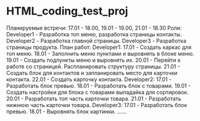 # HTML_coding_test_proj
Планируемые встречи: 
    17.01 - 18.00, 
    19.01 - 19.00, 
    21.01 - 18.30
Роли:
    Developer1 - Разработка топ меню, разработка страницы контакты.
    Developer2 - Разработка главной страницы.
    Developer3 - Разработка страницы продукта.
План работ:
    Developer1:
        17.01 - Создать каркас для топ меню.
        18.01 - Заполнить меню пунктами и выровнять в блоке меню.
        19.01 - Создать подпункты меню и выровнять их.
        20.01 - Перейти к работе со страницей. Распланировать структуру страницы.
        21.01 - Создать блок для контактов и запланировать место для карточки контакта. 
        22.01 - Создать карточку контакта.
    Developer2:
        17.01 - Разработать блок превью.
        18.01 - Разработать блок с товарами.
        19.01 - Создать настройки для блока с товарами выпадайка для сортировок.
        20.01 - Разработать топ часть карточки товара.
        21.01 - Разработать нижнюю часть карточки товара. 
    Developer3:
        17.01 - Разработать блок превью.
        18.01 - Выровнять блок картинки.
        ......